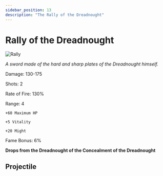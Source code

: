 ```yaml
---
sidebar_position: 13
description: "The Rally of the Dreadnought"
---
```


# Rally of the Dreadnought

![Rally](https://vwiki.valorserver.com/api/item/picture/rally%20of%20the%20dreadnought)

<i>A sword made of the hard and sharp plates of the Dreadnought himself.</i>

Damage: 130-175

Shots: 2

Rate of Fire: 130%

Range: 4

    +60 Maximum HP
    
    +5 Vitality
    
    +20 Might

Fame Bonus: 6%

**Drops from the Dreadnought of the Concealment of the Dreadnought**

## Projectile

